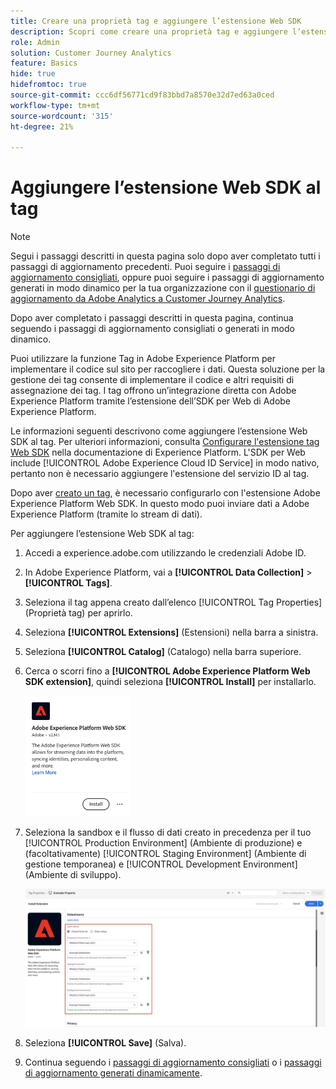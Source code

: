 ```yaml
---
title: Creare una proprietà tag e aggiungere l’estensione Web SDK
description: Scopri come creare una proprietà tag e aggiungere l’estensione Web SDK
role: Admin
solution: Customer Journey Analytics
feature: Basics
hide: true
hidefromtoc: true
source-git-commit: ccc6df56771cd9f83bbd7a8570e32d7ed63a0ced
workflow-type: tm+mt
source-wordcount: '315'
ht-degree: 21%

---
```


# Aggiungere l’estensione Web SDK al tag

>[!NOTE]
> 
>Segui i passaggi descritti in questa pagina solo dopo aver completato tutti i passaggi di aggiornamento precedenti. Puoi seguire i [passaggi di aggiornamento consigliati](/help/getting-started/cja-upgrade/cja-upgrade-recommendations.md#recommended-upgrade-steps-for-most-organizations), oppure puoi seguire i passaggi di aggiornamento generati in modo dinamico per la tua organizzazione con il [questionario di aggiornamento da Adobe Analytics a Customer Journey Analytics](https://gigazelle.github.io/cja-ttv/).
>
>Dopo aver completato i passaggi descritti in questa pagina, continua seguendo i passaggi di aggiornamento consigliati o generati in modo dinamico.

Puoi utilizzare la funzione Tag in Adobe Experience Platform per implementare il codice sul sito per raccogliere i dati. Questa soluzione per la gestione dei tag consente di implementare il codice e altri requisiti di assegnazione dei tag. I tag offrono un’integrazione diretta con Adobe Experience Platform tramite l’estensione dell’SDK per Web di Adobe Experience Platform.

Le informazioni seguenti descrivono come aggiungere l’estensione Web SDK al tag. Per ulteriori informazioni, consulta [Configurare l&#39;estensione tag Web SDK](https://experienceleague.adobe.com/en/docs/experience-platform/tags/extensions/client/web-sdk/web-sdk-extension-configuration) nella documentazione di Experience Platform. L&#39;SDK per Web include [!UICONTROL Adobe Experience Cloud ID Service] in modo nativo, pertanto non è necessario aggiungere l&#39;estensione del servizio ID al tag.

Dopo aver [creato un tag](/help/getting-started/cja-upgrade/cja-upgrade-tag-property.md), è necessario configurarlo con l&#39;estensione Adobe Experience Platform Web SDK. In questo modo puoi inviare dati a Adobe Experience Platform (tramite lo stream di dati).

Per aggiungere l’estensione Web SDK al tag:

1. Accedi a experience.adobe.com utilizzando le credenziali Adobe ID.

1. In Adobe Experience Platform, vai a **[!UICONTROL Data Collection]** > **[!UICONTROL Tags]**.

1. Seleziona il tag appena creato dall’elenco [!UICONTROL Tag Properties] (Proprietà tag) per aprirlo.

1. Seleziona **[!UICONTROL Extensions]** (Estensioni) nella barra a sinistra.

1. Seleziona **[!UICONTROL Catalog]** (Catalogo) nella barra superiore.

1. Cerca o scorri fino a **[!UICONTROL Adobe Experience Platform Web SDK extension]**, quindi seleziona **[!UICONTROL Install]** per installarlo.

   <img src="assets/aepwebsdk-extension.png" width="35%"/>

1. Seleziona la sandbox e il flusso di dati creato in precedenza per il tuo [!UICONTROL Production Environment] (Ambiente di produzione) e (facoltativamente) [!UICONTROL Staging Environment] (Ambiente di gestione temporanea) e [!UICONTROL Development Environment] (Ambiente di sviluppo).

   ![Configurazione dell’estensione AEP Web SDK](assets/aepwebsk-extension-datastreams.png)

1. Seleziona **[!UICONTROL Save]** (Salva).

1. Continua seguendo i [passaggi di aggiornamento consigliati](/help/getting-started/cja-upgrade/cja-upgrade-recommendations.md#recommended-upgrade-steps-for-most-organizations) o i [passaggi di aggiornamento generati dinamicamente](https://gigazelle.github.io/cja-ttv/).